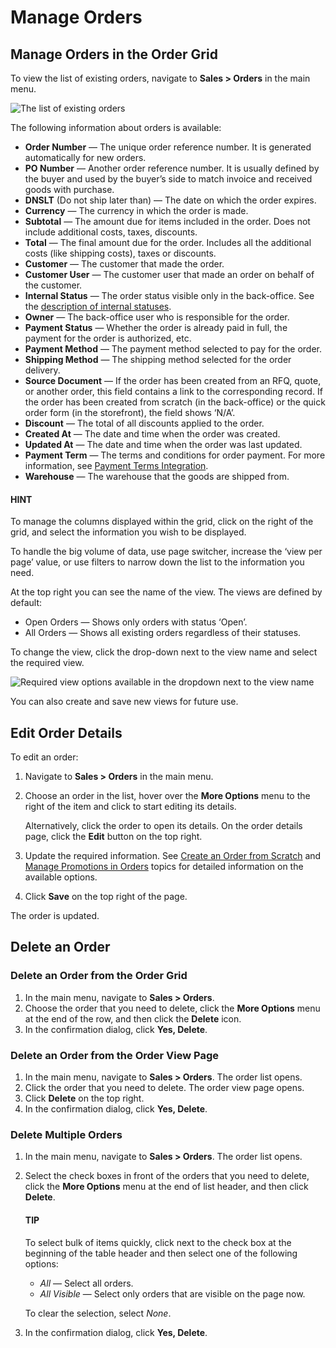 # Manage Orders

<a id="user-guide-sales-orders-viewlist"></a>

## Manage Orders in the Order Grid

To view the list of existing orders, navigate to **Sales > Orders** in the main menu.

![The list of existing orders](user/img/sales/orders/OrdersGrid.png)

The following information about orders is available:

* **Order Number** — The unique order reference number. It is generated automatically for new orders.
* **PO Number** — Another order reference number. It is usually defined by the buyer and used by the buyer’s side to match invoice and received goods with purchase.
* **DNSLT** (Do not ship later than) — The date on which the order expires.
* **Currency** — The currency in which the order is made.
* **Subtotal** — The amount due for items included in the order. Does not include additional costs, taxes, discounts.
* **Total** — The final amount due for the order. Includes all the additional costs (like shipping costs), taxes or discounts.
* **Customer** — The customer that made the order.
* **Customer User** — The customer user that made an order on behalf of the customer.
* **Internal Status** — The order status visible only in the back-office. See the [description of internal statuses](statuses.md#doc-orders-statuses-internal).
* **Owner** — The back-office user who is responsible for the order.
* **Payment Status** — Whether the order is already paid in full, the payment for the order is authorized, etc.
* **Payment Method** — The payment method selected to pay for the order.
* **Shipping Method** — The shipping method selected for the order delivery.
* **Source Document** — If the order has been created from an RFQ, quote, or another order, this field contains a link to the corresponding record. If the order has been created from scratch (in the back-office) or the quick order form (in the storefront), the field shows ‘N/A’.
* **Discount** — The total of all discounts applied to the order.
* **Created At** — The date and time when the order was created.
* **Updated At** — The date and time when the order was last updated.
* **Payment Term** — The terms and conditions for order payment. For more information, see [Payment Terms Integration](../../system/integrations/payment-integration/payment-terms/index.md#sys-integrations-manage-integrations-payment-term).
* **Warehouse** — The warehouse that the goods are shipped from.

#### HINT
To manage the columns displayed within the grid, click <i class="fas fa-cog" aria-hidden="true"></i> on the right of the grid, and select the information you wish to be displayed.

To handle the big volume of data, use page switcher, increase the ‘view per page’ value, or use <i class="fa fa-filter fa-lg" aria-hidden="true"></i> filters to narrow down the list to the information you need.

<!-- For how to configure visible fields, a number of items per page, etc., see the :ref:`Grids <doc-grids>` topic. -->

At the top right you can see the name of the view. The views are defined by default:

* Open Orders — Shows only orders with status ‘Open’.
* All Orders — Shows all existing orders regardless of their statuses.

To change the view, click the drop-down next to the view name and select the required view.

![Required view options available in the dropdown next to the view name](user/img/sales/orders/orders_views.png)

You can also create and save new views for future use.

<a id="user-guide-sales-orders-edit"></a>

## Edit Order Details

To edit an order:

1. Navigate to **Sales > Orders** in the main menu.
2. Choose an order in the list, hover over the <i class="fa fa-ellipsis-h fa-lg" aria-hidden="true"></i> **More Options** menu to the right of the item and click <i class="fa fa-edit fa-lg" aria-hidden="true"></i> to start editing its details.

   Alternatively, click the order to open its details. On the order details page, click the **Edit** button on the top right.
3. Update the required information. See [Create an Order from Scratch](create.md#user-guide-sales-orders-create) and [Manage Promotions in Orders](../../marketing/promotions/promotions/manage-discounts-in-orders.md#user-guide-sales-orders-promotions) topics for detailed information on the available options.
4. Click **Save** on the top right of the page.

The order is updated.

<a id="doc-orders-actions-delete"></a>

## Delete an Order

<a id="doc-orders-actions-delete-fromgrid"></a>

### Delete an Order from the Order Grid

1. In the main menu, navigate to **Sales > Orders**.
2. Choose the order that you need to delete, click the <i class="fa fa-ellipsis-h fa-lg" aria-hidden="true"></i> **More Options** menu at the end of the row, and then click the <i class="fas fa-trash-alt" aria-hidden="true"></i> **Delete** icon.
3. In the confirmation dialog, click **Yes, Delete**.

<a id="doc-orders-actions-delete-fromviewpage"></a>

### Delete an Order from the Order View Page

1. In the main menu, navigate to **Sales > Orders**. The order list opens.
2. Click the order that you need to delete. The order view page opens.
3. Click **Delete** on the top right.
4. In the confirmation dialog, click **Yes, Delete**.

<a id="doc-orders-actions-delete-multiple"></a>

### Delete Multiple Orders

1. In the main menu, navigate to **Sales > Orders**. The order list opens.
2. Select the check boxes in front of the orders that you need to delete, click the <i class="fa fa-ellipsis-h fa-lg" aria-hidden="true"></i> **More Options** menu at the end of list header, and then click <i class="fas fa-trash-alt" aria-hidden="true"></i> **Delete**.

   #### TIP
   To select bulk of items quickly, click <i class="fa fa-caret-down fa-lg" aria-hidden="true"></i> next to the check box at the beginning of the table header and then select one of the following options:
   * *All* — Select all orders.
   * *All Visible* — Select only orders that are visible on the page now.

   To clear the selection, select *None*.
3. In the confirmation dialog, click **Yes, Delete**.

<!-- fa-bars = fa-navicon -->
<!-- Ic Tiles is used as Set As Default in saved views, and as tiles in display layout options -->
<!-- IcPencil refers to Rename in Commerce and Inline Editing in CRM -->
<!-- Check mark in the square. -->
<!-- SortDesc is also used as drop-down arrow -->
